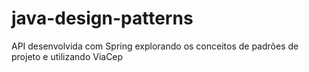 # java-design-patterns
API desenvolvida com Spring explorando os conceitos de padrões de projeto e utilizando ViaCep
